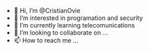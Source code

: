 - 👋 Hi, I’m @CristianOvie
- 👀 I’m interested in programation and security
- 🌱 I’m currently learning telecomunications
- 💞️ I’m looking to collaborate on ...
- 📫 How to reach me ...

<!---
CristianOvie/CristianOvie is a ✨ special ✨ repository because its `README.md` (this file) appears on your GitHub profile.
You can click the Preview link to take a look at your changes.
--->
